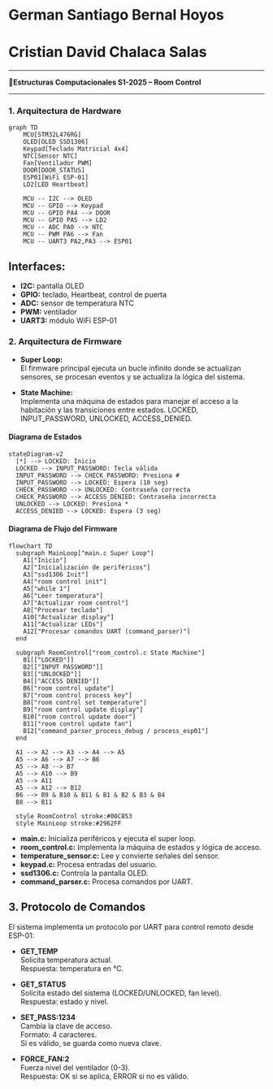 # German Santiago Bernal Hoyos
# Cristian David Chalaca Salas

---

**🚀Estructuras Computacionales S1-2025 – Room Control**

---
### **1. Arquitectura de Hardware**

```mermaid
graph TD
    MCU[STM32L476RG]
    OLED[OLED SSD1306]
    Keypad[Teclado Matricial 4x4]
    NTC[Sensor NTC]
    Fan[Ventilador PWM]
    DOOR[DOOR_STATUS]
    ESP01[WiFi ESP-01]
    LD2[LED Heartbeat]

    MCU -- I2C --> OLED
    MCU -- GPIO --> Keypad
    MCU -- GPIO PA4 --> DOOR
    MCU -- GPIO PA5 --> LD2
    MCU -- ADC PA0 --> NTC
    MCU -- PWM PA6 --> Fan
    MCU -- UART3 PA2,PA3 --> ESP01
```

## Interfaces:

- **I2C:** pantalla OLED
- **GPIO:** teclado, Heartbeat, control de puerta
- **ADC:** sensor de temperatura NTC
- **PWM:** ventilador
- **UART3:** módulo WiFi ESP-01

### **2. Arquitectura de Firmware**

- **Super Loop:**  
  El firmware principal ejecuta un bucle infinito donde se actualizan sensores, se procesan eventos y se actualiza la lógica del sistema.

- **State Machine:**  
  Implementa una máquina de estados para manejar el acceso a la habitación y las transiciones entre estados. LOCKED, INPUT_PASSWORD, UNLOCKED, ACCESS_DENIED.

#### Diagrama de Estados

```mermaid
stateDiagram-v2
  [*] --> LOCKED: Inicio
  LOCKED --> INPUT_PASSWORD: Tecla válida
  INPUT_PASSWORD --> CHECK_PASSWORD: Presiona #
  INPUT_PASSWORD --> LOCKED: Espera (10 seg)
  CHECK_PASSWORD --> UNLOCKED: Contraseña correcta
  CHECK_PASSWORD --> ACCESS_DENIED: Contraseña incorrecta
  UNLOCKED --> LOCKED: Presiona *
  ACCESS_DENIED --> LOCKED: Espera (3 seg)
```

#### Diagrama de Flujo del Firmware

```mermaid
flowchart TD
  subgraph MainLoop["main.c Super Loop"]
    A1["Inicio"]
    A2["Inicialización de periféricos"]
    A3["ssd1306 Init"]
    A4["room control init"]
    A5["while 1"]
    A6["Leer temperatura"]
    A7["Actualizar room control"]
    A8["Procesar teclado"]
    A10["Actualizar display"]
    A11["Actualizar LEDs"]
    A12["Procesar comandos UART (command_parser)"]
  end

  subgraph RoomControl["room_control.c State Machine"]
    B1[["LOCKED"]]
    B2[["INPUT PASSWORD"]]
    B3[["UNLOCKED"]]
    B4[["ACCESS DENIED"]]
    B6["room control update"]
    B7["room control process key"]
    B8["room control set temperature"]
    B9["room control update display"]
    B10["room control update door"]
    B11["room control update fan"]
    B12["command_parser_process_debug / process_esp01"]
  end

  A1 --> A2 --> A3 --> A4 --> A5
  A5 --> A6 --> A7 --> B6
  A5 --> A8 --> B7
  A5 --> A10 --> B9
  A5 --> A11
  A5 --> A12 --> B12
  B6 --> B9 & B10 & B11 & B1 & B2 & B3 & B4
  B8 --> B11

  style RoomControl stroke:#00C853
  style MainLoop stroke:#2962FF
```

- **main.c:** Inicializa periféricos y ejecuta el super loop.
- **room_control.c:** Implementa la máquina de estados y lógica de acceso.
- **temperature_sensor.c:** Lee y convierte señales del sensor.
- **keypad.c:** Procesa entradas del usuario.
- **ssd1306.c:** Controla la pantalla OLED.
- **command_parser.c:** Procesa comandos por UART.

## **3. Protocolo de Comandos**
El sistema implementa un protocolo por UART para control remoto desde ESP-01:

- **GET_TEMP**  
  Solicita temperatura actual.  
  Respuesta: temperatura en °C.

- **GET_STATUS**  
  Solicita estado del sistema (LOCKED/UNLOCKED, fan level).  
  Respuesta: estado y nivel.

- **SET_PASS:1234**  
  Cambia la clave de acceso.  
  Formato: 4 caracteres.  
  Si es válido, se guarda como nueva clave.

- **FORCE_FAN:2**  
  Fuerza nivel del ventilador (0-3).  
  Respuesta: OK si se aplica, ERROR si no es válido.